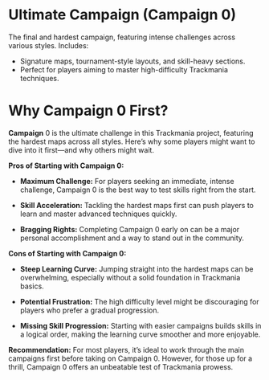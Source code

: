 # **Ultimate Campaign (Campaign 0)** #
The final and hardest campaign, featuring intense challenges across various styles. Includes:

* Signature maps, tournament-style layouts, and skill-heavy sections.
* Perfect for players aiming to master high-difficulty Trackmania techniques.



# Why Campaign 0 First? #

**Campaign** 0 is the ultimate challenge in this Trackmania project, featuring the hardest maps across all styles. Here’s why some players might want to dive into it first—and why others might wait.

**Pros of Starting with Campaign 0:**

* **Maximum Challenge:** For players seeking an immediate, intense challenge, Campaign 0 is the best way to test skills right from the start.

* **Skill Acceleration:** Tackling the hardest maps first can push players to learn and master advanced techniques quickly.

* **Bragging Rights:** Completing Campaign 0 early on can be a major personal accomplishment and a way to stand out in the community.

**Cons of Starting with Campaign 0:**

* **Steep Learning Curve:** Jumping straight into the hardest maps can be overwhelming, especially without a solid foundation in Trackmania basics.

* **Potential Frustration:** The high difficulty level might be discouraging for players who prefer a gradual progression.

* **Missing Skill Progression:** Starting with easier campaigns builds skills in a logical order, making the learning curve smoother and more enjoyable.

**Recommendation:** For most players, it’s ideal to work through the main campaigns first before taking on Campaign 0. However, for those up for a thrill, Campaign 0 offers an unbeatable test of Trackmania prowess.